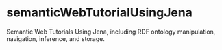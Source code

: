 # semanticWebTutorialUsingJena
Semantic Web Tutorials Using Jena, including RDF ontology manipulation, navigation, inference, and storage.
